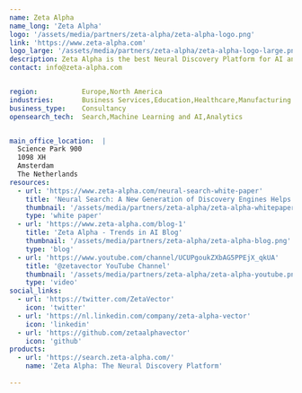 ```yaml
---
name: Zeta Alpha
name_long: 'Zeta Alpha'
logo: '/assets/media/partners/zeta-alpha/zeta-alpha-logo.png'
link: 'https://www.zeta-alpha.com'
logo_large: '/assets/media/partners/zeta-alpha/zeta-alpha-logo-large.png'
description: Zeta Alpha is the best Neural Discovery Platform for AI and beyond. Use state-of-the-art Neural Search and Generative AI to improve how you and your team discover, organize and share internal knowledge. Make better decisions, avoid reinventing the wheel, make staying in the know effortless, and make an impact with your work faster.
contact: info@zeta-alpha.com


region:           Europe,North America
industries:       Business Services,Education,Healthcare,Manufacturing
business_type:    Consultancy
opensearch_tech:  Search,Machine Learning and AI,Analytics


main_office_location:  |
  Science Park 900
  1098 XH
  Amsterdam
  The Netherlands
resources:
  - url: 'https://www.zeta-alpha.com/neural-search-white-paper'
    title: 'Neural Search: A New Generation of Discovery Engines Helps You Do More with Less'
    thumbnail: '/assets/media/partners/zeta-alpha/zeta-alpha-whitepaper.png'
    type: 'white paper'
  - url: 'https://www.zeta-alpha.com/blog-1'
    title: 'Zeta Alpha - Trends in AI Blog'
    thumbnail: '/assets/media/partners/zeta-alpha/zeta-alpha-blog.png'
    type: 'blog'
  - url: 'https://www.youtube.com/channel/UCUPgoukZXbAG5PPEjX_qkUA'
    title: '@zetavector YouTube Channel'
    thumbnail: '/assets/media/partners/zeta-alpha/zeta-alpha-youtube.png'
    type: 'video'
social_links:
  - url: 'https://twitter.com/ZetaVector'
    icon: 'twitter'
  - url: 'https://nl.linkedin.com/company/zeta-alpha-vector'
    icon: 'linkedin'
  - url: 'https://github.com/zetaalphavector'
    icon: 'github'
products:
  - url: 'https://search.zeta-alpha.com/'
    name: 'Zeta Alpha: The Neural Discovery Platform'
  
---
```

